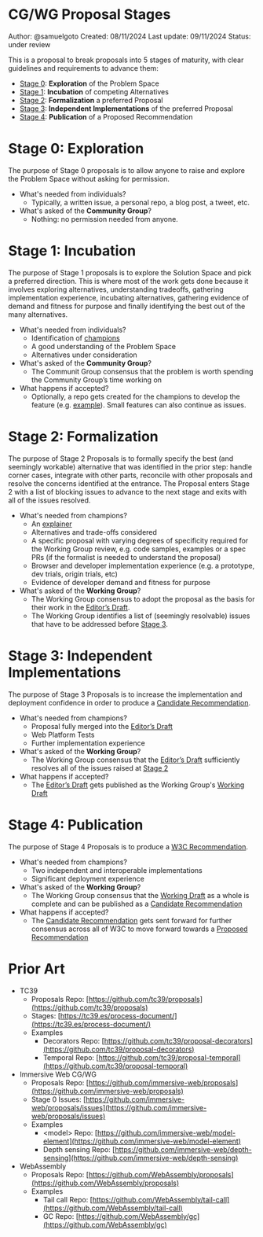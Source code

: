 # CG/WG Proposal Stages

Author: @samuelgoto
Created: 08/11/2024
Last update: 09/11/2024
Status: under review

This is a proposal to break proposals into 5 stages of maturity, with clear guidelines and requirements to advance them:

* [Stage 0](#stage0): **Exploration** of the Problem Space
* [Stage 1](#stage1): **Incubation** of competing Alternatives
* [Stage 2](#stage2): **Formalization** a preferred Proposal
* [Stage 3](#stage3): **Independent Implementations** of the preferred Proposal
* [Stage 4](#stage4): **Publication** of a Proposed Recommendation

# Stage 0: Exploration

The purpose of Stage 0 proposals is to allow anyone to raise and explore the Problem Space without asking for permission. 

  * What's needed from individuals?
    * Typically, a written issue, a personal repo, a blog post, a tweet, etc. 
  * What's asked of the **Community Group**?
    * Nothing: no permission needed from anyone.

# Stage 1: Incubation

The purpose of Stage 1 proposals is to explore the Solution Space and pick a preferred direction. This is where most of the work gets done because it involves exploring alternatives, understanding tradeoffs, gathering implementation experience, incubating alternatives, gathering evidence of demand and fitness for purpose and finally identifying the best out of the many alternatives.

  * What's needed from individuals?
    * Identification of [champions](https://github.com/tc39/how-we-work/blob/main/champion.md)
    * A good understanding of the Problem Space
    * Alternatives under consideration
  * What's asked of the **Community Group**?
    * The Communit Group consensus that the problem is worth spending the Community Group’s time working on
  * What happens if accepted?
    * Optionally, a repo gets created for the champions to develop the feature (e.g. [example](https://github.com/fedidcg/CrossSiteCookieAccessCredential)). Small features can also continue as issues.

# Stage 2: Formalization

The purpose of Stage 2 Proposals is to formally specify the best (and seemingly workable) alternative that was identified in the prior step: handle corner cases, integrate with other parts, reconcile with other proposals and resolve the concerns identified at the entrance. The Proposal enters Stage 2 with a list of blocking issues to advance to the next stage and exits with all of the issues resolved.

  * What's needed from champions?
    * An [explainer](https://tag.w3.org/explainers/)
    * Alternatives and trade-offs considered
    * A specific proposal with varying degrees of specificity required for the Working Group review, e.g. code samples, examples or a spec PRs (if the formalist is needed to understand the proposal)
    * Browser and developer implementation experience (e.g. a prototype, dev trials, origin trials, etc) 
    * Evidence of developer demand and fitness for purpose
  * What's asked of the **Working Group**?
    * The Working Group consensus to adopt the proposal as the basis for their work in the [Editor’s Draft](https://w3c-fedid.github.io/FedCM/).
    * The Working Group identifies a list of (seemingly resolvable) issues that have to be addressed before [Stage 3](#stage-3).
  
# Stage 3: Independent Implementations

 The purpose of Stage 3 Proposals is to increase the implementation and deployment confidence in order to produce a [Candidate Recommendation](https://www.w3.org/policies/process/#RecsCR).
 
  * What's needed from champions?
    * Proposal fully merged into the [Editor’s Draft](https://w3c-fedid.github.io/FedCM/)
    * Web Platform Tests
    * Further implementation experience
  * What's asked of the **Working Group**? 
    * The Working Group consensus that the [Editor’s Draft](https://www.w3.org/policies/process/#editors-draft) sufficiently resolves all of the issues raised at [Stage 2](#stage-2)
  * What happens if accepted?
    * The [Editor’s Draft](https://w3c-fedid.github.io/FedCM/) gets published as the Working Group's [Working Draft](https://www.w3.org/TR/fedcm/)
  
# Stage 4: Publication

 The purpose of Stage 4 Proposals is to produce a [W3C Recommendation](https://www.w3.org/policies/process/#RecsW3C).
 
  * What's needed from champions?
    * Two independent and interoperable implementations
    * Significant deployment experience
  * What's asked of the **Working Group**?
    * The Working Group consensus that the [Working Draft](https://www.w3.org/policies/process/#RecsWD) as a whole is complete and can be published as a [Candidate Recommendation](https://www.w3.org/policies/process/#RecsCR)
  * What happens if accepted?
    * The [Candidate Recommendation](https://www.w3.org/policies/process/#RecsCR) gets sent forward for further consensus across all of W3C to move forward towards a [Proposed Recommendation](https://www.w3.org/policies/process/#RecsPR) 

# Prior Art

* TC39  
  * Proposals Repo: [https://github.com/tc39/proposals](https://github.com/tc39/proposals)  
  * Stages: [https://tc39.es/process-document/](https://tc39.es/process-document/)   
  * Examples  
    * Decorators Repo: [https://github.com/tc39/proposal-decorators](https://github.com/tc39/proposal-decorators)   
    * Temporal Repo: [https://github.com/tc39/proposal-temporal](https://github.com/tc39/proposal-temporal)   
* Immersive Web CG/WG  
  * Proposals Repo: [https://github.com/immersive-web/proposals](https://github.com/immersive-web/proposals)  
  * Stage 0 Issues: [https://github.com/immersive-web/proposals/issues](https://github.com/immersive-web/proposals/issues)   
  * Examples  
    * \<model\> Repo: [https://github.com/immersive-web/model-element](https://github.com/immersive-web/model-element)  
    * Depth sensing Repo: [https://github.com/immersive-web/depth-sensing](https://github.com/immersive-web/depth-sensing)   
* WebAssembly  
  * Proposals Repo: [https://github.com/WebAssembly/proposals](https://github.com/WebAssembly/proposals)  
  * Examples  
    * Tail call Repo: [https://github.com/WebAssembly/tail-call](https://github.com/WebAssembly/tail-call)  
    * GC Repo: [https://github.com/WebAssembly/gc](https://github.com/WebAssembly/gc)

